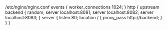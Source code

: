 /etc/nginx/nginx.conf
events {
        worker_connections 1024;
}
http {
        upstream backend {
        random;
        server localhost:8081;
        server localhost:8082;
        server localhost:8083;
}
        server {
        listen 80;
        location / {
                proxy_pass http://backend;
        }
}
}

